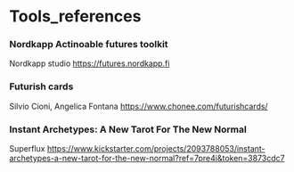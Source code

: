 # Tools_references

### Nordkapp Actinoable futures toolkit
Nordkapp studio
https://futures.nordkapp.fi

### Futurish cards
Silvio Cioni, Angelica Fontana
https://www.chonee.com/futurishcards/

### Instant Archetypes: A New Tarot For The New Normal
Superflux
https://www.kickstarter.com/projects/2093788053/instant-archetypes-a-new-tarot-for-the-new-normal?ref=7pre4i&token=3873cdc7
